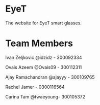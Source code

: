 # EyeT

The website for EyeT smart glasses.

# Team Members

Ivan Zeljkovic @idzidz - 300092334

Ovais Azeem @Ovais09 - 300112311

Ajay Ramachandran @ajayyy - 300109765

Rachel Jamer - 0300116564

Carina Tam @twaeyoung- 300105372
